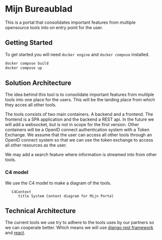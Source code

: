 # Mijn Bureaublad

This is a portal that consolidates important features from multiple opensource tools into on entry point for the user.



## Getting Started

To get started you will need `docker engine` and `docker compose` installed.

```sh
docker compose build
docker compose up
```

## Solution Architecture

The idea behind this tool is to consolidate important features from multiple tools into one place for the users. This will be the landing place from which they acces all other tools.

The tools consists of two main containers. A backend and a frontend. The frontend is a SPA application and the backend a REST api. In the future we will add a websocket, but is not in scope for the first version. Other containers will be a OpenID connect authentication system with a Token Exchange. We assume that the user can access all other tools through an OpenID connect system so that we can use the token exchange to access all other resources as the user. 

We may add a search feature where information is streamed into from other tools. 


### C4 model

We use the C4 model to make a diagram of the tools.

```mermaid
   C4Context
      title System Context diagram for Mijn Portal
```



## Technical Architecture

The current tools we use try to adhere to the tools uses by our partners so we can cooperate better. Which means we will use [django rest framework](https://www.django-rest-framework.org/) and [react](https://react.dev/). 
